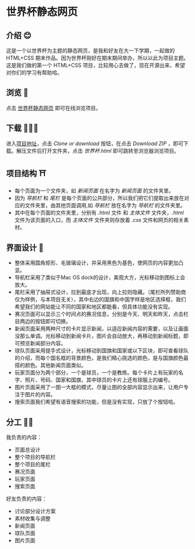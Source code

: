 # 世界杯静态网页
## 介绍 😊
这是一个以世界杯为主题的静态网页，是我和好友在大一下学期，一起做的 HTML+CSS 期末作品。因为世界杯刚好在期末期间举办，所以以此为项目主题。这是我们做的第一个 HTML+CSS 项目，比较用心去做了，现在开源出来，希望对你们的学习有帮助哈。

## 浏览 👀
点击 [世界杯静态网页](https://www.humphreyyoong.com/world-cup/%E4%B8%96%E7%95%8C%E6%9D%AF.html) 即可在线浏览项目。
## 下载 🧑🏻‍💻
进入[项目地址](https://github.com/humphreyyoong/world-cup.github.io)，点击 *Clone or download* 按钮，在点击 *Download ZIP* ，即可下载。解压文件后打开文件夹，点击 *世界杯.html* 即可跳转至浏览器浏览项目。

## 项目结构 ⛩
* 每个页面为一个文件夹，如 *新闻页面* 在名字为 *新闻页面* 的文件夹里。
* 因为 *导航栏* 和 *尾栏* 是每个页面的公共部分，所以我们把它们提取出来放在对应的文件夹里，由其他页面调用,如 *导航栏* 放在名字为 *导航栏* 的文件夹里。
* 其中在每个页面的文件夹里，分别有 *.html* 文件 和 *主体文件* 文件夹，*.html* 文件为该页面的入口，而 *主体文件* 文件夹则存放着 *.css* 文件和网页的相关素材。

## 界面设计 🎨
- 整体采用圆角矩形、毛玻璃设计，并采用黑色为基色，使网页的内容更加凸显。
- 导航栏采用了类似于Mac OS dock的设计，美观大方，光标移动到图标上会放大。
- 尾栏采用了抽屉式设计，拉到最底才出现，向上拉则隐藏。（尾栏所列赞助商仅为样例，与本项目无关），其中右边的国旗和中国字样是地区选择框，我们希望我们的网站能让不同的国家和地区都能看，但具体功能没有实现。
- 赛况页面可以显示三个时间点的赛况信息，分别是今天、明天和昨天，点击栏目两边的按钮即可切换。
- 新闻页面采用两种尺寸的卡片显示新闻，以适应新闻内容的需要，以及让画面没那么单调。光标移动到新闻卡片，图片会自动放大，再移动到新闻标题，即可预览新闻部分内容。
- 球队页面采用提手式设计，光标移动到国旗和国家或以下区块，即可查看球队的介绍，而每个国名框的背景颜色，是我们精心挑选的颜色，是与国旗颜色最搭的颜色。其他新闻页面类似。
- 玩家页面分为两个部分，一个是球员，一个是教练。每个卡片上有玩家的名字、照片、号码、国家和国旗，其中球员的卡片上还有球服上的编号。
- 图片页面采用了一图一大框的模式，尽量让图的全部内容显示出来，让用户专注于图片的内容。
- 搜索页面我们希望有语音搜索的功能，但是没有实现，只放了个按钮哈。

## 分工 👬🏻
我负责的内容：
* 页面总设计
* 整个项目的导航栏
* 整个项目的尾栏
* 赛况页面
* 玩家页面
* 搜索页面
 
好友负责的内容：
* 讨论部分设计方案
* 素材收集与调整
* 新闻页面
* 球队页面
* 图片页面
